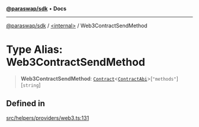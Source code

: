 [**@paraswap/sdk**](../../README.md) • **Docs**

***

[@paraswap/sdk](../../globals.md) / [\<internal\>](../README.md) / Web3ContractSendMethod

# Type Alias: Web3ContractSendMethod

> **Web3ContractSendMethod**: [`Contract`](../classes/Contract.md)\<[`ContractAbi`](ContractAbi.md)\>\[`"methods"`\]\[`string`\]

## Defined in

[src/helpers/providers/web3.ts:131](https://github.com/paraswap/paraswap-sdk/blob/master/src/helpers/providers/web3.ts#L131)
